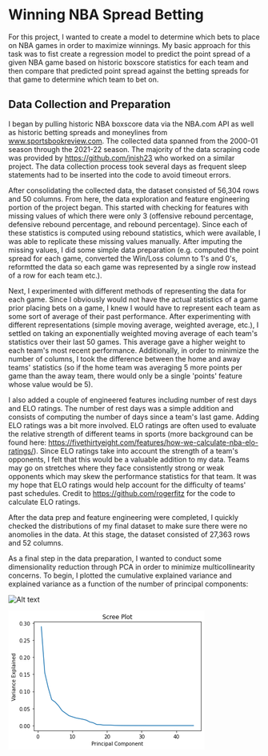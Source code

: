 # Winning NBA Spread Betting

For this project, I wanted to create a model to determine which bets to place on NBA games in order to maximize winnings.  My basic approach for this task was to fist create a regression model to predict the point spread of a given NBA game based on historic boxscore statistics for each team and then compare that predicted point spread against the betting spreads for that game to determine which team to bet on.

## Data Collection and Preparation

I began by pulling historic NBA boxscore data via the NBA.com API as well as historic betting spreads and moneylines from www.sportsbookreview.com.  The collected data spanned from the 2000-01 season through the 2021-22 season.  The majority of the data scraping code was provided by https://github.com/jnish23 who worked on a similar project.  The data collection process took several days as frequent sleep statements had to be inserted into the code to avoid timeout errors.  

After consolidating the collected data, the dataset consisted of 56,304 rows and 50 columns.  From here, the data exploration and feature engineering portion of the project began.  This started with checking for features with missing values of which there were only 3 (offensive rebound percentage, defensive rebound percentage, and rebound percentage).  Since each of these statistics is computed using rebound statistics, which were available, I was able to replicate these missing values manually.  After imputing the missing values, I did some simple data preparation (e.g. computed the point spread for each game, converted the Win/Loss column to 1's and 0's, reformtted the data so each game was represented by a single row instead of a row for each team etc.).

Next, I experimented with different methods of representing the data for each game.  Since I obviously would not have the actual statistics of a game prior placing bets on a game, I knew I would have to represent each team as some sort of average of their past performance. After experimenting with different representations (simple moving average, weighted average, etc.), I settled on taking an exponentially weighted moving average of each team's statistics over their last 50 games.  This average gave a higher weight to each team's most recent performance.  Additionally, in order to minimize the number of columns, I took the difference between the home and away teams' statistics (so if the home team was averaging 5 more points per game than the away team, there would only be a single 'points' feature whose value would be 5).

I also added a couple of engineered features including number of rest days and ELO ratings.  The number of rest days was a simple addition and consists of computing the number of days since a team's last game.  Adding ELO ratings was a bit more involved.  ELO ratings are often used to evaluate the relative strength of different teams in sports (more background can be found here: https://fivethirtyeight.com/features/how-we-calculate-nba-elo-ratings/).  Since ELO ratings take into account the strength of a team's opponents, I felt that this would be a valuable addition to my data.  Teams may go on stretches where they face consistently strong or weak opponents which may skew the performance statistics for that team.  It was my hope that ELO ratings would help account for the difficulty of teams' past schedules. Credit to https://github.com/rogerfitz for the code to calculate ELO ratings.

After the data prep and feature engineering were completed, I quickly checked the distributions of my final dataset to make sure there were no anomolies in the data.  At this stage, the dataset consisted of 27,363 rows and 52 columns.

As a final step in the data preparation, I wanted to conduct some dimensionality reduction through PCA in order to minimize multicollinearity concerns.  To begin, I plotted the cumulative explained variance and explained variance as a function of the number of principal components:

![Alt text](https://raw.githubusercontent.com/jnshzk/nba_beating_the_spread/images/pca_cum_exp_var_plot.png?raw=true)

![Alt text](https://raw.githubusercontent.com/jnshzk/nba_beating_the_spread/images/pca_scree_plot.png?raw=true)
